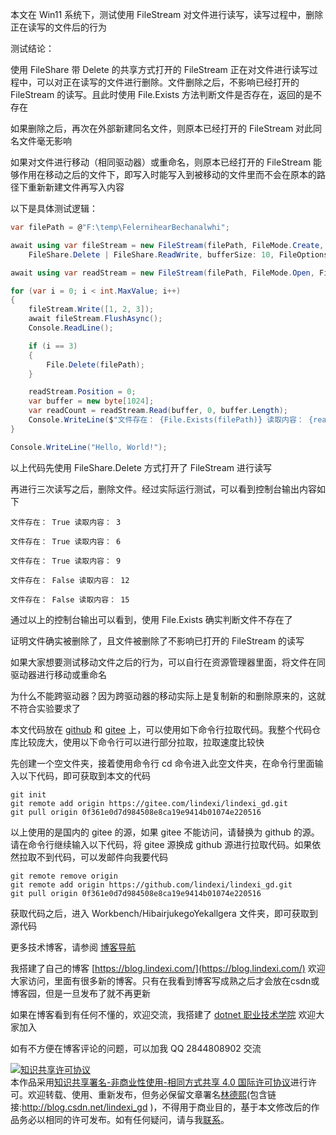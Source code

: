 
本文在 Win11 系统下，测试使用 FileStream 对文件进行读写，读写过程中，删除正在读写的文件后的行为

<!--more-->


<!-- 发布 -->
<!-- 博客 -->

测试结论：

使用 FileShare 带 Delete 的共享方式打开的 FileStream 正在对文件进行读写过程中，可以对正在读写的文件进行删除。文件删除之后，不影响已经打开的 FileStream 的读写。且此时使用 File.Exists 方法判断文件是否存在，返回的是不存在

如果删除之后，再次在外部新建同名文件，则原本已经打开的 FileStream 对此同名文件毫无影响

如果对文件进行移动（相同驱动器）或重命名，则原本已经打开的 FileStream 能够作用在移动之后的文件下，即写入时能写入到被移动的文件里而不会在原本的路径下重新新建文件再写入内容

以下是具体测试逻辑：

```csharp
var filePath = @"F:\temp\FelernihearBechanalwhi";

await using var fileStream = new FileStream(filePath, FileMode.Create, FileAccess.ReadWrite,
    FileShare.Delete | FileShare.ReadWrite, bufferSize: 10, FileOptions.WriteThrough);

await using var readStream = new FileStream(filePath, FileMode.Open, FileAccess.Read, FileShare.Delete | FileShare.ReadWrite, bufferSize: 10, FileOptions.WriteThrough);

for (var i = 0; i < int.MaxValue; i++)
{
    fileStream.Write([1, 2, 3]);
    await fileStream.FlushAsync();
    Console.ReadLine();

    if (i == 3)
    {
        File.Delete(filePath);
    }

    readStream.Position = 0;
    var buffer = new byte[1024];
    var readCount = readStream.Read(buffer, 0, buffer.Length);
    Console.WriteLine($"文件存在： {File.Exists(filePath)} 读取内容： {readCount}");
}

Console.WriteLine("Hello, World!");
```

以上代码先使用 FileShare.Delete 方式打开了 FileStream 进行读写

再进行三次读写之后，删除文件。经过实际运行测试，可以看到控制台输出内容如下

```
文件存在： True 读取内容： 3

文件存在： True 读取内容： 6

文件存在： True 读取内容： 9

文件存在： False 读取内容： 12

文件存在： False 读取内容： 15
```

通过以上的控制台输出可以看到，使用 File.Exists 确实判断文件不存在了

证明文件确实被删除了，且文件被删除了不影响已打开的 FileStream 的读写

如果大家想要测试移动文件之后的行为，可以自行在资源管理器里面，将文件在同驱动器进行移动或重命名

为什么不能跨驱动器？因为跨驱动器的移动实际上是复制新的和删除原来的，这就不符合实验要求了

本文代码放在 [github](https://github.com/lindexi/lindexi_gd/tree/0f361e0d7d984508e8ca19e9414b01074e220516/Workbench/HibairjukegoYekallgera) 和 [gitee](https://gitee.com/lindexi/lindexi_gd/tree/0f361e0d7d984508e8ca19e9414b01074e220516/Workbench/HibairjukegoYekallgera) 上，可以使用如下命令行拉取代码。我整个代码仓库比较庞大，使用以下命令行可以进行部分拉取，拉取速度比较快

先创建一个空文件夹，接着使用命令行 cd 命令进入此空文件夹，在命令行里面输入以下代码，即可获取到本文的代码

```
git init
git remote add origin https://gitee.com/lindexi/lindexi_gd.git
git pull origin 0f361e0d7d984508e8ca19e9414b01074e220516
```

以上使用的是国内的 gitee 的源，如果 gitee 不能访问，请替换为 github 的源。请在命令行继续输入以下代码，将 gitee 源换成 github 源进行拉取代码。如果依然拉取不到代码，可以发邮件向我要代码

```
git remote remove origin
git remote add origin https://github.com/lindexi/lindexi_gd.git
git pull origin 0f361e0d7d984508e8ca19e9414b01074e220516
```

获取代码之后，进入 Workbench/HibairjukegoYekallgera 文件夹，即可获取到源代码

更多技术博客，请参阅 [博客导航](https://blog.lindexi.com/post/%E5%8D%9A%E5%AE%A2%E5%AF%BC%E8%88%AA.html )


我搭建了自己的博客 [https://blog.lindexi.com/](https://blog.lindexi.com/) 欢迎大家访问，里面有很多新的博客。只有在我看到博客写成熟之后才会放在csdn或博客园，但是一旦发布了就不再更新

如果在博客看到有任何不懂的，欢迎交流，我搭建了 [dotnet 职业技术学院](https://t.me/dotnet_campus) 欢迎大家加入

如有不方便在博客评论的问题，可以加我 QQ 2844808902 交流

<a rel="license" href="http://creativecommons.org/licenses/by-nc-sa/4.0/"><img alt="知识共享许可协议" style="border-width:0" src="https://licensebuttons.net/l/by-nc-sa/4.0/88x31.png" /></a><br />本作品采用<a rel="license" href="http://creativecommons.org/licenses/by-nc-sa/4.0/">知识共享署名-非商业性使用-相同方式共享 4.0 国际许可协议</a>进行许可。欢迎转载、使用、重新发布，但务必保留文章署名[林德熙](http://blog.csdn.net/lindexi_gd)(包含链接:http://blog.csdn.net/lindexi_gd )，不得用于商业目的，基于本文修改后的作品务必以相同的许可发布。如有任何疑问，请与我[联系](mailto:lindexi_gd@163.com)。